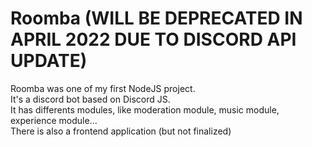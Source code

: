 # Roomba (WILL BE DEPRECATED IN APRIL 2022 DUE TO DISCORD API UPDATE)

Roomba was one of my first NodeJS project.  
It's a discord bot based on Discord JS.  
It has differents modules, like moderation module, music module, experience module...  
There is also a frontend application (but not finalized)  
 
